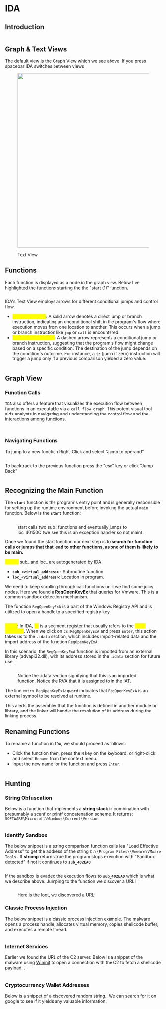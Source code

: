 # IDA



## Introduction





<figure><img src="../../.gitbook/assets/image (60).png" alt=""><figcaption></figcaption></figure>

## Graph & Text Views

The default view is the Graph View which we see above. If you press spacebar IDA switches between views

<figure><img src="../../.gitbook/assets/image (61).png" alt="" width="563"><figcaption><p>Text View</p></figcaption></figure>



## Functions

Each function is displayed as a node in the graph view. Below I've highlighted the functions starting the the "start (1)" function.

<figure><img src="../../.gitbook/assets/image (62).png" alt=""><figcaption></figcaption></figure>

IDA's Text View employs arrows for different conditional jumps and control flow.

* <mark style="color:yellow;">`Solid Arrow (→)`</mark>: A solid arrow denotes a direct jump or branch instruction, indicating an unconditional shift in the program's flow where execution moves from one location to another. This occurs when a jump or branch instruction like `jmp` or `call` is encountered.
* <mark style="color:yellow;">`Dashed Arrow (---→)`</mark>: A dashed arrow represents a conditional jump or branch instruction, suggesting that the program's flow might change based on a specific condition. The destination of the jump depends on the condition's outcome. For instance, a `jz` (jump if zero) instruction will trigger a jump only if a previous comparison yielded a zero value.

<figure><img src="../../.gitbook/assets/image (63).png" alt=""><figcaption></figcaption></figure>

###

## Graph View

### Function Calls

`IDA` also offers a feature that visualizes the execution flow between functions in an executable via a `call flow graph`. This potent visual tool aids analysts in navigating and understanding the control flow and the interactions among functions.

<figure><img src="../../.gitbook/assets/image (82).png" alt=""><figcaption></figcaption></figure>

<figure><img src="../../.gitbook/assets/image (83).png" alt=""><figcaption></figcaption></figure>

### Navigating Functions

To jump to a new function Right-Click and select "Jump to operand"

<figure><img src="../../.gitbook/assets/image (65).png" alt=""><figcaption></figcaption></figure>

To backtrack to the previous function press the "esc" key or click "Jump Back"

<figure><img src="../../.gitbook/assets/image (66).png" alt=""><figcaption></figcaption></figure>

## Recognizing the Main Function

The **`start`** function is the program's entry point and is generally responsible for setting up the runtime environment before invoking the actual `main` function. Below is the **`start`** function:

<figure><img src="../../.gitbook/assets/image (64).png" alt=""><figcaption><p>start calls two sub_ functions and eventually jumps to loc_40150C (we see this is an exception handler so not main).</p></figcaption></figure>

Once we found the start function our next step is to **search for function calls or jumps that that lead to other functions, as one of them is likely to be main.**

<mark style="color:yellow;">**NOTE:**</mark> sub\_ and loc\_ are autogenerated by IDA

* **`sub_<virtual_address>`** : Subroutine function
* **`loc_<virtual_address>`**: Location in program.



We need to keep scrolling through call functions until we find some juicy nodes. Here we found a **RegOpenKeyEx** that queries for Vmware. This is a common sandbox detection mechanism.&#x20;

The function `RegOpenKeyExA` is a part of the Windows Registry API and is utilized to open a handle to a specified registry key

<figure><img src="../../.gitbook/assets/image (67).png" alt=""><figcaption></figcaption></figure>

<mark style="color:yellow;">**NOTE**</mark>: In IDA, <mark style="color:yellow;">`cs`</mark> is a segment register that usually refers to the <mark style="color:yellow;">**code segment**</mark>. When we click on `cs:RegOpenKeyExA` and press `Enter`, this action takes us to the `.idata` section, which includes import-related data and the import address of the function `RegOpenKeyExA`.&#x20;

In this scenario, the `RegOpenKeyExA` function is imported from an external library (advapi32.dll), with its address stored in the `.idata` section for future use.

<figure><img src="../../.gitbook/assets/image (68).png" alt=""><figcaption><p>Notice the .idata section signifying that this is an imported function. Notice the RVA that it is assigned to in the IAT.</p></figcaption></figure>

The line `extrn RegOpenKeyExA:qword` indicates that `RegOpenKeyExA` is an external symbol to be resolved at runtime.&#x20;

This alerts the assembler that the function is defined in another module or library, and the linker will handle the resolution of its address during the linking process.



## Renaming Functions

To rename a function in `IDA`, we should proceed as follows:

* Click the function then, press the `N` key on the keyboard, or right-click and select `Rename` from the context menu.
* Input the new name for the function and press `Enter`.

<figure><img src="../../.gitbook/assets/image (69).png" alt=""><figcaption></figcaption></figure>

## Hunting

### String Obfuscation

Below is a function that implements a **string stack** in combination with presumably a scanf or printf concatenation scheme. It returns: `SOFTWARE\Microsoft\Windows\Current\Version`

<figure><img src="../../.gitbook/assets/image (11) (1).png" alt=""><figcaption></figcaption></figure>

### Identify Sandbox

The below snippet is a string comparison function calls lea "Load Effective Address" to get the address of the string `C:\\Program Files\\Vmware\VMware Tools.` If **strcmp** returns true the program stops execution with "Sandbox detected" if not it continues to **`sub_402EA0`**

<figure><img src="../../.gitbook/assets/image (70).png" alt=""><figcaption></figcaption></figure>

If the sandbox is evaded the execution flows to **`sub_402EA0`** which is what we describe above. Jumping to the function we discover a URL!

<figure><img src="../../.gitbook/assets/image (71).png" alt=""><figcaption><p>Here is the loot, we discovered a URL!</p></figcaption></figure>

### Classic Process Injection

The below snippet is a classic process injection example. The malware opens a process handle, allocates virtual memory, copies shellcode buffer, and executes a remote thread.

<figure><img src="../../.gitbook/assets/image (76).png" alt=""><figcaption></figcaption></figure>



### Internet Services

Earlier we found the URL of the C2 server. Below is a snippet of the malware using [Wininit](https://learn.microsoft.com/en-us/windows/win32/api/wininet/) to open a connection with the C2 to fetch a shellcode payload. .

<figure><img src="../../.gitbook/assets/image (77).png" alt=""><figcaption></figcaption></figure>



### Cryptocurrency Wallet Addresses

Below is a snippet of a discovered random string.. We can search for it on google to see if it yields any valuable information.

<figure><img src="../../.gitbook/assets/image (80).png" alt=""><figcaption></figcaption></figure>

<figure><img src="../../.gitbook/assets/image (78).png" alt=""><figcaption></figcaption></figure>

<figure><img src="../../.gitbook/assets/image (79).png" alt=""><figcaption></figcaption></figure>
